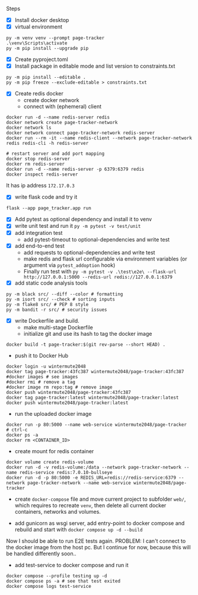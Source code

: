 Steps
- [x] Install docker desktop
- [x] virtual environment
```
py -m venv venv --prompt page-tracker
.\venv\Scripts\activate
py -m pip install --upgrade pip
```
- [x] Create pyproject.toml
- [x] Install package in editable mode and list version to constraints.txt
```
py -m pip install --editable .
py -m pip freeze --exclude-editable > constraints.txt
```
- [x] Create redis docker
    - create docker network
    - connect with (ephemeral) client
```
docker run -d --name redis-server redis
docker network create page-tracker-network
docker network ls
docker network connect page-tracker-network redis-server
docker run --rm -it --name redis-client --network page-tracker-network redis redis-cli -h redis-server

# restart server and add port mapping
docker stop redis-server
docker rm redis-server
docker run -d --name redis-server -p 6379:6379 redis
docker inspect redis-server
```
It has ip address `172.17.0.3`

- [x] write flask code and try it
```
flask --app page_tracker.app run
```
- [x] Add pytest as optional dependency and install it to venv
- [x] write unit test and run it `py -m pytest -v test/unit`
- [x] add integration test
    - add pytest-timeout to optional-dependencies and write test
- [x] add end-to-end test
    - add requests to optional-dependencies and write test
    - make redis and flask url configurable via environment variables (or argument via `pytest_addoption` hook)
    - Finally run test with `py -m pytest -v .\test\e2e\ --flask-url http://127.0.0.1:5000 --redis-url redis://127.0.0.1:6379`
- [x] add static code analysis tools
```
py -m black src/ --diff --color # formatting
py -m isort src/ --check # sorting inputs
py -m flake8 src/ # PEP 8 style
py -m bandit -r src/ # security issues
```
- [x] write Dockerfile and build.
    - make multi-stage Dockerfile
    - initialize git and use its hash to tag the docker image
```
docker build -t page-tracker:$(git rev-parse --short HEAD) .
```

- push it to Docker Hub
```
docker login -u wintermute2048
docker tag page-tracker:43fc387 wintermute2048/page-tracker:43fc387
#docker images # see images
#docker rmi # remove a tag
#docker image rm repo:tag # remove image
docker push wintermute2048/page-tracker:43fc387
docker tag page-tracker:latest wintermute2048/page-tracker:latest
docker push wintermute2048/page-tracker:latest
```

- run the uploaded docker image
```
docker run -p 80:5000 --name web-service wintermute2048/page-tracker
# ctrl-c
docker ps -a
docker rm <CONTAINER_ID>
```

- create mount for redis container
```
docker volume create redis-volume
docker run -d -v redis-volume:/data --network page-tracker-network --name redis-service redis:7.0.10-bullseye
docker run -d -p 80:5000 -e REDIS_URL=redis://redis-service:6379 --network page-tracker-network --name web-service wintermute2048/page-tracker
```

- create `docker-compose` file and move current project to subfolder `web/`, which requires to recreate `venv`, then delete all current docker containers, networks and volumes.

- add gunicorn as wsgi server, add entry-point to docker compose and rebuild and start with `docker compose up -d --build`

Now I should be able to run E2E tests again.
PROBLEM: I can't connect to the docker image from the host pc. But I continue for now, because this will be handled differently soon..

- add test-service to docker compose and run it
```
docker compose --profile testing up -d
docker compose ps -a # see that test exited
docker compose logs test-service
```
